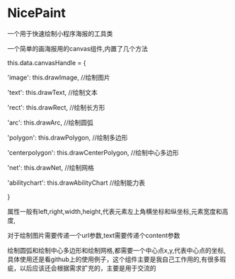 # NicePaint
一个用于快速绘制小程序海报的工具类



一个简单的画海报用的canvas组件,内置了几个方法

this.data.canvasHandle = {

'image': this.drawImage, //绘制图片

'text': this.drawText, //绘制文本

'rect': this.drawRect, //绘制长方形

'arc': this.drawArc, //绘制圆弧

'polygon': this.drawPolygon, //绘制多边形

'centerpolygon': this.drawCenterPolygon, //绘制中心多边形

'net': this.drawNet, //绘制网格   

'abilitychart': this.drawAbilityChart //绘制能力表

}

属性一般有left,right,width,height,代表元素左上角横坐标和纵坐标,元素宽度和高度,



对于绘制图片需要传递一个url参数,text需要传递个content参数



绘制圆弧和绘制中心多边形和绘制网格,都需要一个中心点x,y,代表中心点的坐标,具体使用还是看github上的使用例子，这个组件主要是我自己工作用的,有很多瑕疵，以后应该还会根据需求扩充的，主要是用于交流的